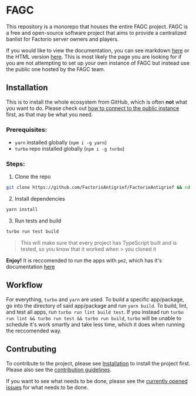 # FAGC

This repository is a monorepo that houses the entire FAGC project.
FAGC is a free and open-source software project that aims to provide a centralized banlist for Factorio server owners and players.

If you would like to view the documentation, you can see markdown [here](./docs/README.md) or the HTML version [here](https://FactorioAntigrief.github.io).
This is most likely the page you are looking for if you are not attempting to set up your own instance of FAGC but instead use the public one hosted
by the FAGC team.

## Installation

This is to install the whole ecosystem from GitHub, which is often **not** what you want to do. Please check out
[how to connect to the public instance](#-Usage-for-the-end-user) first, as that may be what you need.

### Prerequisites:

-   `yarn` installed globally (`npm i -g yarn`)
-   `turbo` repo installed globally (`npm i -g turbo`)
### Steps:
1. Clone the repo
```sh
git clone https://github.com/FactorioAntigrief/FactorioAntigrief && cd FactorioAntigrief
```
2. Install dependencies
```sh
yarn install
```
3. Run tests and build
```sh
turbo run test build
``` 
> This will make sure that every project has TypeScript built and is tested, so you know that it worked when > you cloned it

**Enjoy!** It is reccomended to run the apps with `pm2`, which has it's documentation [here](https://pm2.io)

## Workflow

For everything, `turbo` and `yarn` are used. To build a specific app/package, go into the directory of said app/package and run `yarn build`. To build, lint, and test all apps, run `turbo run lint build test`. If you instead run `turbo run lint && turbo run test && turbo run build`, `turbo` will be unable to schedule it's work smartly and take less time, which it does when running the reccomended way.

## Contrubuting

To contribute to the project, please see [Installation](#installation) to install the project first. Please also see the [contribution guidelines](CONTRIBUTING).

If you want to see what needs to be done, please see the [currently opened issues](https://github.com/FactorioAntigrief/FactorioAntigrief/issues) for what needs to be done.
